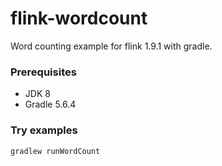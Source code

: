 # flink-wordcount
Word counting example for flink 1.9.1 with gradle.

### Prerequisites
* JDK 8
* Gradle 5.6.4

### Try examples
```bat
gradlew runWordCount
```
